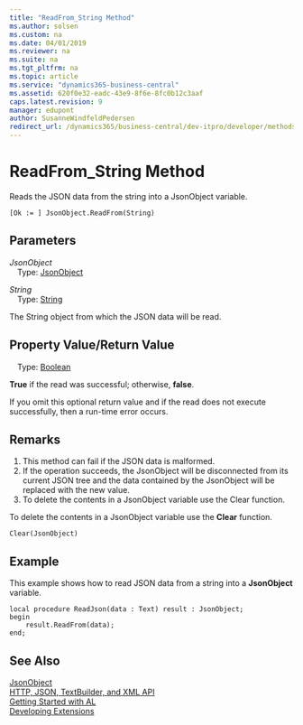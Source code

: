 ```yaml
---
title: "ReadFrom_String Method"
ms.author: solsen
ms.custom: na
ms.date: 04/01/2019
ms.reviewer: na
ms.suite: na
ms.tgt_pltfrm: na
ms.topic: article
ms.service: "dynamics365-business-central"
ms.assetid: 620f0e32-eadc-43e9-8f6e-8fc0b12c3aaf
caps.latest.revision: 9
manager: edupont
author: SusanneWindfeldPedersen
redirect_url: /dynamics365/business-central/dev-itpro/developer/methods-auto/library
---
```

<!--This topic is deprected, see redirection URL-->

 

# ReadFrom_String Method
Reads the JSON data from the string into a JsonObject variable.

```
[Ok := ] JsonObject.ReadFrom(String)
```

## Parameters
*JsonObject*  
&emsp;Type: [JsonObject](jsonobject-class.md)

*String*  
&emsp;Type: [String](../datatypes/devenv-text-data-type.md)

The String object from which the JSON data will be read.

## Property Value/Return Value
&emsp;Type: [Boolean](../datatypes/devenv-boolean-data-type.md)

**True** if the read was successful; otherwise, **false**.

If you omit this optional return value and if the read does not execute successfully, then a run-time error occurs.

## Remarks
1. This method can fail if the JSON data is malformed.
2. If the operation succeeds, the JsonObject will be disconnected from its current JSON tree and the data contained by the JsonObject will be replaced with the new value.
3. To delete the contents in a JsonObject variable use the Clear function.

To delete the contents in a JsonObject variable use the **Clear** function.

```
Clear(JsonObject)
```

## Example
This example shows how to read JSON data from a string into a **JsonObject** variable.

```
local procedure ReadJson(data : Text) result : JsonObject;
begin
    result.ReadFrom(data);    
end;

```

## See Also
[JsonObject](jsonobject-class.md)  
[HTTP, JSON, TextBuilder, and XML API](../devenv-restapi-overview.md)  
[Getting Started with AL](../devenv-get-started.md)  
[Developing Extensions](../devenv-dev-overview.md)
